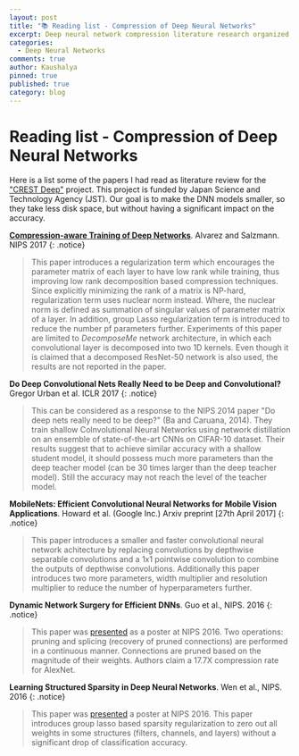 ```yaml
---
layout: post
title: "📚 Reading list - Compression of Deep Neural Networks"
excerpt: Deep neural network compression literature research organized chronologically.
categories:
  - Deep Neural Networks
comments: true
author: Kaushalya
pinned: true
published: true
category: blog
---
```

# Reading list - Compression of Deep Neural Networks

Here is a list some of the papers I had read as literature review for the ["CREST Deep"](https://www.jst.go.jp/kisoken/crest/en/project/1111094/1111094_07.html) project. This project is funded by Japan Science and Technology Agency (JST). Our goal is to make the DNN models smaller, so they take less disk space, but without having a significant impact on the accuracy.

[**Compression-aware Training of Deep Networks**](https://papers.nips.cc/paper/6687-compression-aware-training-of-deep-networks). Alvarez and Salzmann. NIPS 2017
{: .notice}
> This paper introduces a regularization term which encourages the parameter matrix of each layer to have low rank while training, thus improving low rank decomposition based compression techniques. Since explicitly minimizing the rank of a matrix is NP-hard, regularization term uses nuclear norm instead. Where, the nuclear norm is defined as summation of singular values of parameter matrix of a layer. In addition, group Lasso regularization term is introduced to reduce the number pf parameters further. Experiments of this paper are limited to _DecomposeMe_ network architecture, in which each convolutional layer is decomposed into two 1D kernels. Even though it is claimed that a decomposed ResNet-50 network is also used, the results are not reported in the paper.

**Do Deep Convolutional Nets Really Need to be Deep and Convolutional?** Gregor Urban et al. ICLR 2017
{: .notice}
> This can be considered as a response to the NIPS 2014 paper "Do deep nets really need to be deep?" (Ba and Caruana, 2014). They train shallow Colnvolutional Neural Networks using network distillation on an ensemble of state-of-the-art CNNs on CIFAR-10 dataset. Their results suggest that to achieve similar accuracy with a shallow student model, it should possess much more parameters than the deep teacher model (can be 30 times larger than the deep teacher model). Still the accuracy may not reach the level of the teacher model.

**MobileNets: Efficient Convolutional Neural Networks for Mobile Vision Applications**. Howard et al. (Google Inc.) Arxiv preprint [27th April 2017]
{: .notice}
> This paper introduces a smaller and faster convolutional neural network achitecture by replacing convolutions by depthwise separable convolutions and a 1x1 pointwise convolution to combine the outputs of depthwise convolutions. Additionally this paper introduces two more parameters, width multiplier and resolution multiplier to reduce the number of hyperparameters further.

**Dynamic Network Surgery for Efficient DNNs**. Guo et al., NIPS. 2016
{: .notice}
> This paper was [presented](https://papers.nips.cc/paper/6165-dynamic-network-surgery-for-efficient-dnns) as a poster at NIPS 2016. Two operations: pruning and splicing (recovery of pruned connections) are performed in a continuous manner. Connections are pruned based on the magnitude of their weights. Authors claim a 17.7X compression rate for AlexNet.

**Learning Structured Sparsity in Deep Neural Networks**. Wen et al., NIPS. 2016
{: .notice}
> This paper was [presented](http://papers.nips.cc/paper/6504-learning-structured-sparsity-in-deep-neural-networks) a poster at NIPS 2016. This paper introduces group lasso based sparsity regularization to zero out all weights in some structures (filters, channels, and layers) without a significant drop of classification accuracy.
